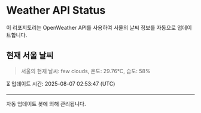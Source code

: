 
# Weather API Status

이 리포지토리는 OpenWeather API를 사용하여 서울의 날씨 정보를 자동으로 업데이트합니다.

## 현재 서울 날씨
> 서울의 현재 날씨: few clouds, 온도: 29.76°C, 습도: 58%

⏳ 업데이트 시간: 2025-08-07 02:53:47 (UTC)

---
자동 업데이트 봇에 의해 관리됩니다.
